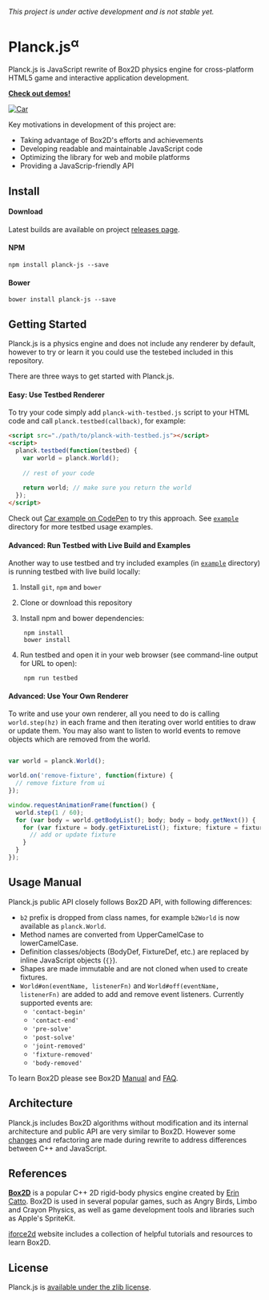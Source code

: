 *This project is under active development and is not stable yet.*  

# Planck.js<sup>&alpha;</sup>

Planck.js is JavaScript rewrite of Box2D physics engine for cross-platform HTML5 game and interactive application development.

**[Check out demos!](http://piqnt.com/planck.js/)**

[![Car](./doc/img/screenshot.png "Play")](http://piqnt.com/planck.js/Car)

Key motivations in development of this project are:
- Taking advantage of Box2D's efforts and achievements
- Developing readable and maintainable JavaScript code
- Optimizing the library for web and mobile platforms
- Providing a JavaScrip-friendly API

## Install

#### Download

Latest builds are available on project [releases page](https://github.com/shakiba/planck.js/releases).

#### NPM

    npm install planck-js --save

#### Bower

    bower install planck-js --save


## Getting Started

Planck.js is a physics engine and does not include any renderer by default,
however to try or learn it you could use the testebed included in this repository.

There are three ways to get started with Planck.js.

#### Easy: Use Testbed Renderer

To try your code simply add `planck-with-testbed.js` script to your HTML code and call `planck.testbed(callback)`, for example:

```html
<script src="./path/to/planck-with-testbed.js"></script>
<script>
  planck.testbed(function(testbed) {
    var world = planck.World();
    
    // rest of your code
    
    return world; // make sure you return the world
  });
</script>

```

Check out [Car example on CodePen](https://codepen.io/ashakiba/pen/yMpvrX?editors=0010) to try this approach. See [`example`](./example/) directory for more testbed usage examples.

#### Advanced: Run Testbed with Live Build and Examples

Another way to use testbed and try included examples (in [`example`](./example/) directory) is running testbed with live build locally:

1. Install `git`, `npm` and `bower`

1. Clone or download this repository

1. Install npm and bower dependencies:

        npm install
        bower install

1. Run testbed and open it in your web browser (see command-line output for URL to open):

        npm run testbed



#### Advanced: Use Your Own Renderer

To write and use your own renderer, all you need to do is calling `world.step(hz)` in each frame and then iterating over world entities to draw or update them.
You may also want to listen to world events to remove objects which are removed from the world.

```javascript

var world = planck.World();

world.on('remove-fixture', function(fixture) {
  // remove fixture from ui
});

window.requestAnimationFrame(function() {
  world.step(1 / 60);
  for (var body = world.getBodyList(); body; body = body.getNext()) {
    for (var fixture = body.getFixtureList(); fixture; fixture = fixture.getNext()) {
      // add or update fixture
    }
  }
});

```

## Usage Manual

Planck.js public API closely follows Box2D API, with following differences:

- `b2` prefix is dropped from class names, for example `b2World` is now available as `planck.World`.
- Method names are converted from UpperCamelCase to lowerCamelCase.
- Definition classes/objects (BodyDef, FixtureDef, etc.) are replaced by inline JavaScript objects (`{}`).
- Shapes are made immutable and are not cloned when used to create fixtures.
- `World#on(eventName, listenerFn)` and `World#off(eventName, listenerFn)` are added to add and remove event listeners. Currently supported events are:
    - `'contact-begin'`
    - `'contact-end'`
    - `'pre-solve'`
    - `'post-solve'`
    - `'joint-removed'`
    - `'fixture-removed'`
    - `'body-removed'`


To learn Box2D please see Box2D <a href="http://box2d.org/documentation/" target="_blank">Manual</a> and <a href="https://github.com/erincatto/Box2D/wiki/FAQ" target="_blank">FAQ</a>.

## Architecture

Planck.js includes Box2D algorithms without modification and its internal architecture and public API are very similar to Box2D.
However some [changes](./CHANGES.md) and refactoring are made during rewrite to address differences between C++ and JavaScript.


## References

[**Box2D**](http://box2d.org/) is a popular C++ 2D rigid-body physics engine created by [Erin Catto](https://twitter.com/erin_catto). Box2D is used in several popular games, such as Angry Birds, Limbo and Crayon Physics, as well as game development tools and libraries such as Apple's SpriteKit.

[iforce2d](https://www.iforce2d.net/b2dtut/) website includes a collection of helpful tutorials and resources to learn Box2D.


## License

Planck.js is [available under the zlib license](./LICENSE.txt).